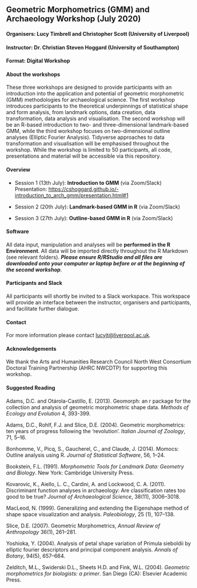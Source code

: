 ## Geometric Morphometrics (GMM) and Archaeology Workshop (July 2020)

#### Organisers: Lucy Timbrell and Christopher Scott (University of Liverpool)
#### Instructor: Dr. Christian Steven Hoggard (University of Southampton)
#### Format: Digital Workshop 

#### About the workshops

These three workshops are designed to provide participants with an introduction into the application and potential of geometric morphometric (GMM) methodologies for archaeological science. The first workshop introduces participants to the theoretical underpinnings of statistical shape and form analysis, from landmark options, data creation, data transformation, data analysis and visualisation. The second workshop will be an R-based introduction to two- and three-dimensional landmark-based GMM, while the third workshop focuses on two-dimensional outline analyses (Elliptic Fourier Analysis). Tidyverse approaches to data transformation and visualisation will be emphasised throughout the workshop. While the workshop is limited to 50 participants, all code, presentations and material will be accessible via this repository.

#### Overview

* Session 1 (13th July): **Introduction to GMM** (via Zoom/Slack)  
Presentation: https://cshoggard.github.io/-introduction_to_arch_gmm/presentation.html#1

* Session 2 (20th July): **Landmark-based GMM in R** (via Zoom/Slack)

* Session 3 (27th July): **Outline-based GMM in R** (via Zoom/Slack)

#### Software

All data input, manipulation and analyses will be **performed in the R Environment**. All data will be imported directly throughout the R Markdown (see relevant folders). **_Please ensure R/RStudio and all files are downloaded onto your computer or laptop before or at the beginning of the second workshop_**. 

#### Participants and Slack

All participants will shortly be invited to a Slack workspace. This workspace will provide an interface between the instructor, organisers and participants, and facilitate further dialogue. 

#### Contact

For more information please contact lucyjt@liverpool.ac.uk.

#### Acknowledgements

We thank the Arts and Humanities Research Council North West Consortium Doctoral Training Partnership (AHRC NWCDTP) for supporting this workshop.  

#### Suggested Reading

Adams, D.C. and Otárola-Castillo, E. (2013). Geomorph: an r package for the collection and analysis of geometric morphometric shape data. *Methods of Ecology and Evolution* 4, 393-399. 

Adams, D.C., Rohlf, F.J. and Slice, D.E. (2004). Geometric morphometrics: ten years of progress following the ‘revolution’. *Italian Journal of Zoology*, 71, 5–16. 

Bonhomme, V., Picq, S., Gaucherel, C., and Claude, J. (2014). Momocs: Outline analysis using R. *Journal of
Statistical Software*, 56, 1–24.

Bookstein, F.L. (1991). *Morphometric Tools for Landmark Data: Geometry and Biology*. New York: Cambridge University Press. 

Kovarovic, K., Aiello, L. C., Cardini, A. and Lockwood, C. A. (2011). Discriminant function analyses in
archaeology: Are classification rates too good to be true? *Journal of Archaeological Science*, 38(11),
3006–3018.

MacLeod, N. (1999). Generalizing and extending the Eigenshape method of shape space visualization and
analysis. *Paleobiology*, 25 (1), 107–138.

Slice, D.E. (2007). Geometric Morphometrics, *Annual Review of Anthropology* 36(1), 261–281.  

Yoshioka, Y. (2004). Analysis of petal shape variation of Primula sieboldii by elliptic fourier descriptors and
principal component analysis. *Annals of Botany*, 94(5), 657–664.

Zelditch, M.L., Swiderski D.L., Sheets H.D. and Fink, W.L. (2004). *Geometric morphometrics for biologists: a primer*. San Diego (CA): Elsevier Academic Press.


 
